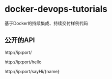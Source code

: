 # docker-devops-tutorials
基于Docker的持续集成、持续交付样例代码

## 公开的API

http://ip:port/

http://ip:port/hello

http://ip:port/sayHi/{name}

